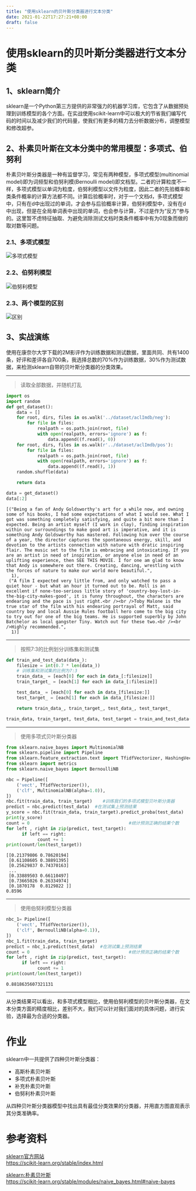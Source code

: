 ```yaml
---
title: "使用sklearn的贝叶斯分类器进行文本分类"
date: 2021-01-22T17:27:21+08:00
draft: false
---
```

# 使用sklearn的贝叶斯分类器进行文本分类

## 1、sklearn简介 

sklearn是一个Python第三方提供的非常强力的机器学习库，它包含了从数据预处理到训练模型的各个方面。在实战使用scikit-learn中可以极大的节省我们编写代码的时间以及减少我们的代码量，使我们有更多的精力去分析数据分布，调整模型和修改超参。

## 2、朴素贝叶斯在文本分类中的常用模型：多项式、伯努利

朴素贝叶斯分类器是一种有监督学习，常见有两种模型，多项式模型(multinomial model)即为词频型和伯努利模(Bernoulli model)即文档型。二者的计算粒度不一样，多项式模型以单词为粒度，伯努利模型以文件为粒度，因此二者的先验概率和类条件概率的计算方法都不同。计算后验概率时，对于一个文档d，多项式模型中，只有在d中出现过的单词，才会参与后验概率计算，伯努利模型中，没有在d中出现，但是在全局单词表中出现的单词，也会参与计算，不过是作为“反方”参与的。这里暂不虑特征抽取、为避免消除测试文档时类条件概率中有为0现象而做的取对数等问题。

### 2.1、多项式模型 

![多项式模型](../image/多项式.webp)

### 2.2、伯努利模型

![伯努利模型](../image/伯努利.webp)

### 2.3、两个模型的区别 

![区别](../image/区别.webp)

## 3、实战演练 

使用在康奈尔大学下载的2M影评作为训练数据和测试数据，里面共同、共有1400条，好评和差评各自700条，我选择总数的70%作为训练数据，30%作为测试数据，来检测sklearn自带的贝叶斯分类器的分类效果。

___

> 读取全部数据，并随机打乱


```python
import os
import random
def get_dataset():
    data = []
    for root, dirs, files in os.walk('../dataset/aclImdb/neg'):
        for file in files:
            realpath = os.path.join(root, file)
            with open(realpath, errors='ignore') as f:
                data.append((f.read(), 0))
    for root, dirs, files in os.walk(r'../dataset/aclImdb/pos'):
        for file in files:
            realpath = os.path.join(root, file)
            with open(realpath, errors='ignore') as f:
                data.append((f.read(), 1))
    random.shuffle(data)

    return data
```


```python
data = get_dataset()
data[:2]
```




    [("Being a fan of Andy Goldsworthy's art for a while now, and owning some of his books, I had some expectations of what I would see. What I got was something completely satisfying, and quite a bit more than I expected. Being an artist myself (I work in clay), finding inspiration within our surroundings to make good art is imperative, and it is something Andy Goldsworthy has mastered. Following him over the course of a year, the director captures the spontaneous energy, skill, and devotion to the artists connection with nature with dratic inspiring flair. The music set to the film is embracing and intoxicating. If you are an artist in need of inspiration, or anyone else in need of an uplifting experience, then SEE THIS MOVIE. I for one am glad to know that Andy is somewhere out there. Creating, dancing, wrestling with the forces of nature to make our world more beautiful.",
      1),
     ("A film I expected very little from, and only watched to pass a quiet hour - but what an hour it turned out to be. Roll is an excellent if none-too-serious little story of 'country-boy-lost-in-the-big-city-makes-good', it is funny throughout, the characters are endearing and the pace is just right.<br /><br />Toby Malone is the true star of the film with his endearing portrayal of Matt, said country boy and local Aussie Rules football hero come to the big city to try out for one of the big teams. He is supported superbly by John Batchelor as local gangster Tiny. Watch out for these two.<br /><br />Highly recommended.",
      1)]



___

> 按照7:3的比例划分训练集和测试集


```python
def train_and_test_data(data_):
    filesize = int(0.7 * len(data_))
    # 训练集和测试集的比例为7:3
    train_data_ = [each[0] for each in data_[:filesize]]
    train_target_ = [each[1] for each in data_[:filesize]]

    test_data_ = [each[0] for each in data_[filesize:]]
    test_target_ = [each[1] for each in data_[filesize:]]

    return train_data_, train_target_, test_data_, test_target_
```


```python
train_data, train_target, test_data, test_target = train_and_test_data(data)
```

___

> 使用多项式贝叶斯分类器


```python
from sklearn.naive_bayes import MultinomialNB
from sklearn.pipeline import Pipeline
from sklearn.feature_extraction.text import TfidfVectorizer, HashingVectorizer, CountVectorizer
from sklearn import metrics
from sklearn.naive_bayes import BernoulliNB

nbc = Pipeline([
    ('vect', TfidfVectorizer()),
    ('clf', MultinomialNB(alpha=1.0)),
])
nbc.fit(train_data, train_target)    #训练我们的多项式模型贝叶斯分类器
predict = nbc.predict(test_data)  #在测试集上预测结果
y_score = nbc.fit(train_data, train_target).predict_proba(test_data)
print(y_score)
count = 0                                      #统计预测正确的结果个数
for left , right in zip(predict, test_target):
      if left == right:
            count += 1
print(count/len(test_target))
```

    [[0.21379806 0.78620194]
     [0.61108605 0.38891395]
     [0.25629837 0.74370163]
     ...
     [0.33889503 0.66110497]
     [0.73665026 0.26334974]
     [0.1870178  0.8129822 ]]
    0.8596


___

> 使用伯努利模型分类器


```python
nbc_1= Pipeline([
    ('vect', TfidfVectorizer()),
    ('clf', BernoulliNB(alpha=0.1)),
])
nbc_1.fit(train_data, train_target)
predict = nbc_1.predict(test_data)  #在测试集上预测结果
count = 0                                      #统计预测正确的结果个数
for left , right in zip(predict, test_target):
      if left == right:
            count += 1
print(count/len(test_target))
```

    0.8818635607321131


___

从分类结果可以看出，和多项式模型相比，使用伯努利模型的贝叶斯分类器，在文本分类方面的精度相比，差别不大，我们可以针对我们面对的具体问题，进行实验，选择最为合适的分类器。

# 作业
sklearn中一共提供了四种贝叶斯分类器：
* 高斯朴素贝叶斯
* 多项式朴素贝叶斯
* 补充朴素贝叶斯
* 伯努利朴素贝叶斯  

从四种贝叶斯分类器模型中找出具有最佳分类效果的分类器，并用直方图直观表示其分类准确率。

# 参考资料
[sklearn官方网站](https://scikit-learn.org/stable/index.html)   
https://scikit-learn.org/stable/index.html  

[sklearn:朴素贝叶斯](https://scikit-learn.org/stable/modules/naive_bayes.html#naive-bayes)     
https://scikit-learn.org/stable/modules/naive_bayes.html#naive-bayes
